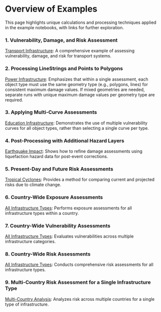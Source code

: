 # Overview of Examples

This page highlights unique calculations and processing techniques applied in the example notebooks, with links for further exploration.

### **1. Vulnerability, Damage, and Risk Assessment**  
[Transport Infrastructure](https://vu-ivm.github.io/GlobalInfraRisk/ci/transport.html): A comprehensive example of assessing vulnerability, damage, and risk for transport systems.

### **2. Processing LineStrings and Points to Polygons**  
[Power Infrastructure](https://vu-ivm.github.io/GlobalInfraRisk/ci/power.html): Emphasizes that within a single assessment, each object type must use the same geometry type (e.g., polygons, lines) for consistent maximum damage values. If mixed geometries are needed, separate runs with unique maximum damage values per geometry type are required.

### **3. Applying Multi-Curve Assessments**  
[Education Infrastructure](https://vu-ivm.github.io/GlobalInfraRisk/ci/education.html#performing-the-damage-assessment): Demonstrates the use of multiple vulnerability curves for all object types, rather than selecting a single curve per type. 

### **4. Post-Processing with Additional Hazard Layers**  
[Earthquake Impact](https://vu-ivm.github.io/GlobalInfraRisk/hazard/earthquake.html): Shows how to refine damage assessments using liquefaction hazard data for post-event corrections.

### **5. Present-Day and Future Risk Assessments**  
[Tropical Cyclones](https://vu-ivm.github.io/GlobalInfraRisk/hazard/tropical_cyclone.html): Provides a method for comparing current and projected risks due to climate change.

### **6. Country-Wide Exposure Assessments**  
[All Infrastructure Types](https://vu-ivm.github.io/GlobalInfraRisk/use_cases/all_ci_exposure.html): Performs exposure assessments for all infrastructure types within a country.

### **7. Country-Wide Vulnerability Assessments**  
[All Infrastructure Types](https://vu-ivm.github.io/GlobalInfraRisk/use_cases/all_ci_vulnerability.html): Evaluates vulnerabilities across multiple infrastructure categories.

### **8. Country-Wide Risk Assessments**  
[All Infrastructure Types](https://vu-ivm.github.io/GlobalInfraRisk/use_cases/all_ci_risk.html): Conducts comprehensive risk assessments for all infrastructure types.

### **9. Multi-Country Risk Assessment for a Single Infrastructure Type**  
[Multi-Country Analysis](https://vu-ivm.github.io/GlobalInfraRisk/use_cases/multi-country.html): Analyzes risk across multiple countries for a single type of infrastructure.


